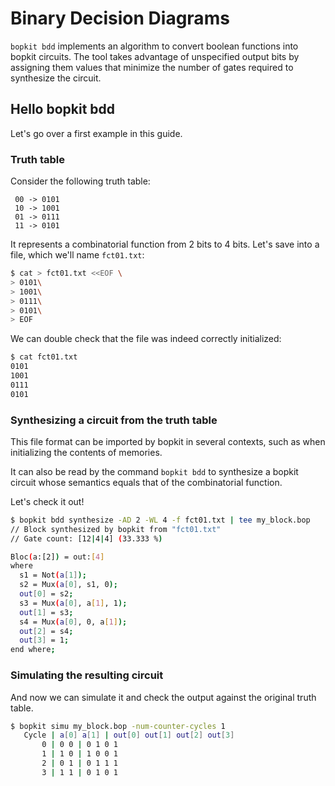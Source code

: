 # Binary Decision Diagrams

`bopkit bdd` implements an algorithm to convert boolean functions into bopkit
circuits. The tool takes advantage of unspecified output bits by assigning them
values that minimize the number of gates required to synthesize the circuit.

## Hello bopkit bdd

Let's go over a first example in this guide.

### Truth table

Consider the following truth table:

```text
 00 -> 0101
 10 -> 1001
 01 -> 0111
 11 -> 0101
```

It represents a combinatorial function from 2 bits to 4 bits. Let's save into a
file, which we'll name `fct01.txt`:

```sh
$ cat > fct01.txt <<EOF \
> 0101\
> 1001\
> 0111\
> 0101\
> EOF
```

We can double check that the file was indeed correctly initialized:

```sh
$ cat fct01.txt
0101
1001
0111
0101
```

### Synthesizing a circuit from the truth table

This file format can be imported by bopkit in several contexts, such as when
initializing the contents of memories.

It can also be read by the command `bopkit bdd` to synthesize a bopkit circuit
whose semantics equals that of the combinatorial function.

Let's check it out!

```sh
$ bopkit bdd synthesize -AD 2 -WL 4 -f fct01.txt | tee my_block.bop
// Block synthesized by bopkit from "fct01.txt"
// Gate count: [12|4|4] (33.333 %)

Bloc(a:[2]) = out:[4]
where
  s1 = Not(a[1]);
  s2 = Mux(a[0], s1, 0);
  out[0] = s2;
  s3 = Mux(a[0], a[1], 1);
  out[1] = s3;
  s4 = Mux(a[0], 0, a[1]);
  out[2] = s4;
  out[3] = 1;
end where;
```

### Simulating the resulting circuit

And now we can simulate it and check the output against the original truth table.

```sh
$ bopkit simu my_block.bop -num-counter-cycles 1
   Cycle | a[0] a[1] | out[0] out[1] out[2] out[3]
       0 | 0 0 | 0 1 0 1
       1 | 1 0 | 1 0 0 1
       2 | 0 1 | 0 1 1 1
       3 | 1 1 | 0 1 0 1
```
